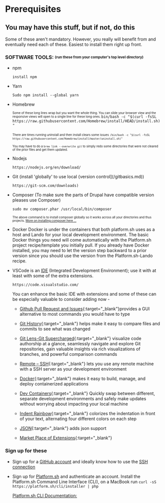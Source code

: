 # Prerequisites

## You may have this stuff, but if not, do this

Some of these aren't mandatory. However, you really will benefit from and eventually need each of these. Easiest to install them right up front.

### SOFTWARE TOOLS: <sub><sup>(run these from your computer's top level directory)</sup></sub>

- npm

    `install npm`


- Yarn

    `Sudo npm install --global yarn`


- Homebrew 

    <sub><sup>Some of these long lines wrap but you want the whole thing.  You can slide your browser view and the responsive views will open to a single line for these long ones. </sup></sub>
   `bin/bash -c "$(curl -fsSL https://raw.githubusercontent.com/Homebrew/install/HEAD/install.sh)"`

   <sub><sup>There are times running uninstall and then install clears some issues</sup></sub> 
   <sub><sup>`/bin/bash -c "$(curl -fsSL https://raw.githubusercontent.com/Homebrew/install/master/uninstall.sh)"`</sup></sub>

   <sub><sup>You may have to do a `brew link --overwrite git` to simply redo some directories that were not cleared of the prior files and get them updated.</sup></sub>


- Nodejs

    `https://nodejs.org/en/download/`


- Git (install 'globally' to use local {version control](/gitbasics.md))

    `https://git-scm.com/downloads)`
 
 
- Composer (To make sure the parts of Drupal have compatible version pleases use Composer)

    `sudo mv composer.phar /usr/local/bin/composer`

    <sub><sup>The above command is to install composer globally so it works across all your directories and thus projects. [More on installing composer here …](https://getcomposer.org/download/)</sup></sub>


- Docker Docker is under the containers that both platform.sh uses as a host and Lando for your local development environment. The basic Docker things you need will come automatically with the Platform.sh project recipe/template you initially pull. If you already have Docker installed, you may need to let the version step backward to a prior version since you should use the version from the Platform.sh-Lando recipe.


- VSCode is an [IDE](book/ide.md) (Integrated Development Environment); use it with at least with some of the extra extensions.

    `https://code.visualstudio.com/` 


    You can enhance the basic IDE with extensions and some of these can be especially valuable to consider adding now -

    - [Github Pull Request and Issues](https://marketplace.visualstudio.com/items?itemName=GitHub.vscode-pull-request-github){:target="_blank"}provides a GUI alternative to most commands you would have to type

    - [Git History](https://marketplace.visualstudio.com/items?itemName=donjayamanne.githistory){:target="_blank"} helps make it easy to compare files and commits to see what was changed

    - [Git Lens-Git Supercharged](https://marketplace.visualstudio.com/items?itemName=eamodio.gitlens){:target="_blank"} visualize code authorship at a glance, seamlessly navigate and explore Git repositories, gain valuable insights via rich visualizations of branches, and powerful comparison commands

    - [Remote – SSH](https://marketplace.visualstudio.com/items?itemName=ms-vscode-remote.remote-ssh){:target="_blank"} lets you use any remote machine with a SSH server as your development environment

    - [Docker](https://marketplace.visualstudio.com/items?itemName=ms-azuretools.vscode-docker){:target="_blank"} makes it easy to build, manage, and deploy containerized applications

    - [Dev Containers](https://marketplace.visualstudio.com/items?itemName=ms-vscode-remote.remote-containers){:target="_blank"} Quickly swap between different, separate development environments and safely make updates without worrying about impacting your local machine

    - [Indent Rainbow](https://marketplace.visualstudio.com/items?itemName=oderwat.indent-rainbow){:target="_blank"} colorizes the indentation in front of your text, alternating four different colors on each step

    - [JSON](https://marketplace.visualstudio.com/items?itemName=ZainChen.json){:target="_blank"} adds json support
    
    - [Market Place of Extensions](https://marketplace.visualstudio.com/search?target=VSCode&category=Extension%20Packs&sortBy=Installs){:target="_blank"}


### Sign up for these


- Sign up for a [GitHub account](github.com) and ideally know how to use the [SSH connection](https://www.youtube.com/watch?v=snCP3c7wXw0)

- Sign up for [Platform.sh](https://platform.sh/) and authenticate an account. Install the Platform.sh Command Line Interface (CLI), on a MacBook run `curl -sS https://platform.sh/cli/installer | php`

    [Platform.sh CLI Documentation:](https://docs.platform.sh/development/cli.html#autocomplete-commands)
    
